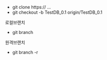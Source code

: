 

- git clone https:// ...
- git checkout -b TestDB_0.1 origin/TestDB_0.1




로컬브랜치
- git branch

원격브랜치
- git branch -r


